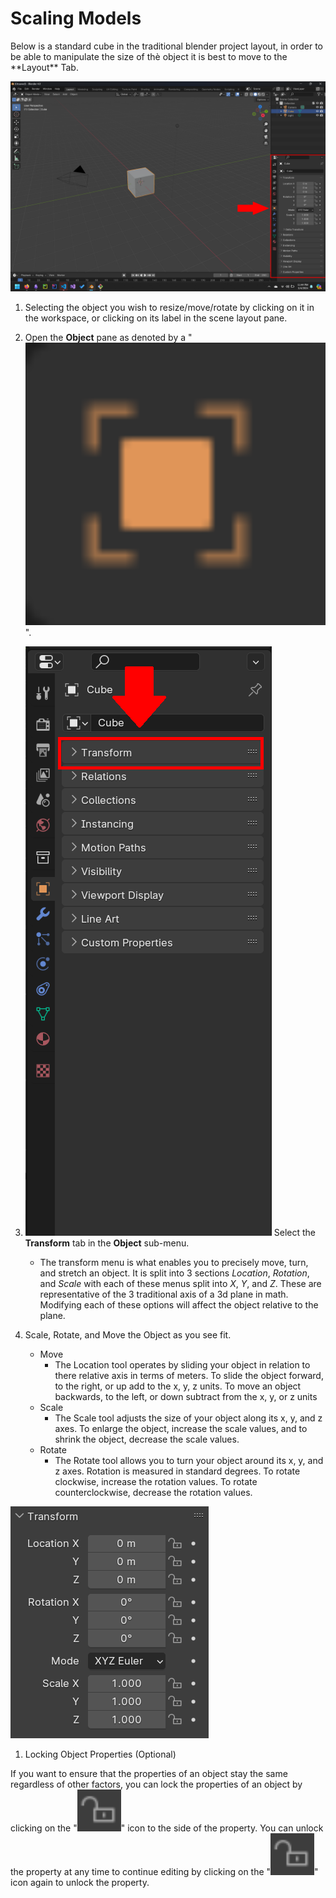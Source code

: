 <link rel="stylesheet" href="style.css">

# Scaling Models
<information>
Below is a standard cube in the traditional blender project layout, in order to be able to manipulate the size of thè object it is best to move to the **Layout** Tab.
</information>

![Image of starter Basic Layout](images/objectPaneHighlighted.png)

1. Selecting the object you wish to resize/move/rotate by clicking on it in the workspace, or clicking on its label in the scene layout pane. 
2. Open the **Object** pane as denoted by a "<img class="icon" src = "images\objectIcon.png">".  

3. ![Object Pane](images/objectPanedCollapsed.png) Select the **Transform** tab in the **Object** sub-menu.
   - <information>The transform menu is what enables you to precisely move, turn, and stretch an object. It is split into 3 sections *Location*, *Rotation*, and *Scale* with each of these menus split into *X*, *Y*, and *Z*. These are representative of the 3 traditional axis of a 3d plane in math. Modifying each of these options will affect the object relative to the plane. </information>
4. Scale, Rotate, and Move the Object as you see fit.
   - Move
     - <div class = "information">The Location tool operates by sliding your object in relation to there relative axis in terms of meters. To slide the object forward, to the right, or up add to the x, y, z units. To move an object backwards, to the left, or down subtract from the x, y, or z units</div>
   - Scale
     - <div class = "information">The Scale tool adjusts the size of your object along its x, y, and z axes. To enlarge the object, increase the scale values, and to shrink the object, decrease the scale values. </div>
   - Rotate
     - <div class = "information">The Rotate tool allows you to turn your object around its x, y, and z axes. Rotation is measured in standard degrees. To rotate clockwise, increase the rotation values. To rotate counterclockwise, decrease the rotation values.</div>
![Transform Sub-Menu](images/transformMenu.png)

1. Locking Object Properties (Optional)

 If you want to ensure that the properties of an object stay the same regardless of other factors, you can lock the properties of an object by clicking on the "<img class="icon" src = "images\lockIcon.png">" icon to the side of the property. You can unlock the property at any time to continue editing by clicking on the "<img class="icon" src = "images\lockIcon.png">" icon again to unlock the property.</div>


